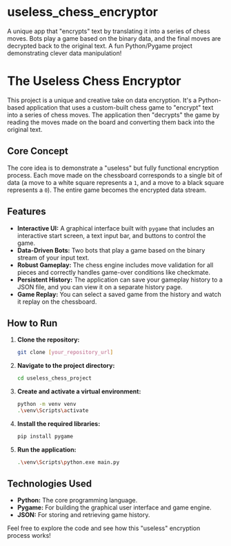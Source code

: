 # useless_chess_encryptor
A unique app that "encrypts" text by translating it into a series of chess moves. Bots play a game based on the binary data, and the final moves are decrypted back to the original text. A fun Python/Pygame project demonstrating clever data manipulation!
# The Useless Chess Encryptor

This project is a unique and creative take on data encryption. It's a Python-based application that uses a custom-built chess game to "encrypt" text into a series of chess moves. The application then "decrypts" the game by reading the moves made on the board and converting them back into the original text.

## Core Concept

The core idea is to demonstrate a "useless" but fully functional encryption process. Each move made on the chessboard corresponds to a single bit of data (a move to a white square represents a `1`, and a move to a black square represents a `0`). The entire game becomes the encrypted data stream.

## Features

- **Interactive UI:** A graphical interface built with `pygame` that includes an interactive start screen, a text input bar, and buttons to control the game.
- **Data-Driven Bots:** Two bots that play a game based on the binary stream of your input text.
- **Robust Gameplay:** The chess engine includes move validation for all pieces and correctly handles game-over conditions like checkmate.
- **Persistent History:** The application can save your gameplay history to a JSON file, and you can view it on a separate history page.
- **Game Replay:** You can select a saved game from the history and watch it replay on the chessboard.

## How to Run

1.  **Clone the repository:**
    ```bash
    git clone [your_repository_url]
    ```
2.  **Navigate to the project directory:**
    ```bash
    cd useless_chess_project
    ```
3.  **Create and activate a virtual environment:**
    ```bash
    python -m venv venv
    .\venv\Scripts\activate
    ```
4.  **Install the required libraries:**
    ```bash
    pip install pygame
    ```
5.  **Run the application:**
    ```bash
    .\venv\Scripts\python.exe main.py
    ```

## Technologies Used

* **Python:** The core programming language.
* **Pygame:** For building the graphical user interface and game engine.
* **JSON:** For storing and retrieving game history.

Feel free to explore the code and see how this "useless" encryption process works!
